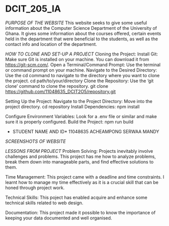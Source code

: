 # DCIT_205_IA
*PURPOSE OF THE WEBSITE*
This website seeks to give some useful information about the Computer Science Department of the University of Ghana. It gives some information about the courses offered, certain events held in the department that were beneficial to the students, as well as the contact info and location of the department.

*HOW TO CLONE AND SET-UP A PROJECT*
Cloning the Project:
Install Git: Make sure Git is installed on your machine. You can download it from https://git-scm.com/.
Open a Terminal/Command Prompt: Use the terminal or command prompt on your machine.
Navigate to the Desired Directory: Use the cd command to navigate to the directory where you want to clone the project.
cd path/to/your/directory
Clone the Repository: Use the ‘git clone’ command to clone the repository.
git clone https://github.com/11048635_DCIT2O5/repository.git

Setting Up the Project:
Navigate to the Project Directory: Move into the project directory.
cd repository
Install Dependencies:
npm install   


Configure Environment Variables: Look for a .env file or similar and make sure it is properly configured.
Build the Project: npm run build   

* STUDENT NAME AND ID*
11048635 ACHEAMPONG SERWAA MANDY

*SCREENSHOTS OF WEBSITE*


*LESSONS FROM PROJECT*
Problem Solving:
Projects inevitably involve challenges and problems. This project has me how to analyze problems, break them down into manageable parts, and find effective solutions to them.

Time Management: This project came with a deadline and time constraints. I learnt how to manage my time effectively as it is a crucial skill that can be honed through project work.

Technical Skills:
This poject has enabled acquire and enhance some technical skills related to web design.

Documentation:
This project made it possible to know the importance of keeping your data documented and well organised.




